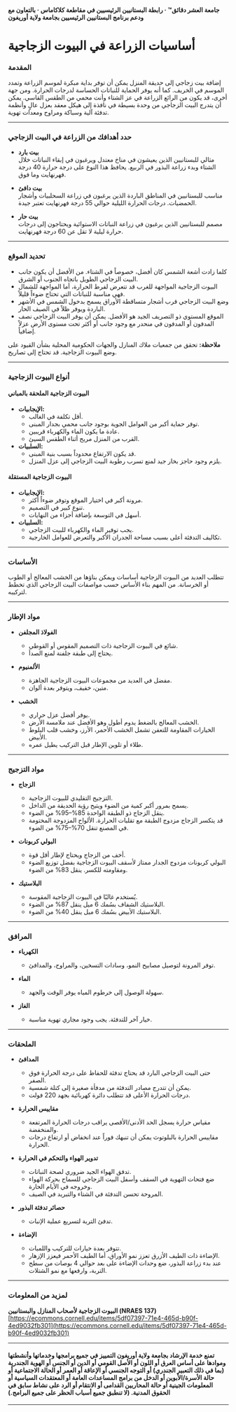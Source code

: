 #### جامعة العشر دقائق™ · رابطة البستانيين الرئيسيين في مقاطعة كلاكاماس · بالتعاون مع ودعم برنامج البستانيين الرئيسيين بجامعة ولاية أوريغون

# أساسيات الزراعة في البيوت الزجاجية

### المقدمة

إضافة بيت زجاجي إلى حديقة المنزل يمكن أن توفر بداية مبكرة لموسم الزراعة وتمدد الموسم في الخريف. كما أنه يوفر الحماية للنباتات الحساسة لدرجات الحرارة. ومن جهة أخرى، قد يكون من الرائع الزراعة في عز الشتاء وأنت محمي من الطقس القاسي. يمكن أن يتدرج البيت الزجاجي من وحدة بسيطة في نافذة إلى هيكل معقد بعزل عالٍ وأنظمة تدفئة آلية وسباكة ومراوح ومعدات تهوية.

---

### حدد أهدافك من الزراعة في البيت الزجاجي

- **بيت بارد**  
  مثالي للبستانيين الذين يعيشون في مناخ معتدل ويرغبون في إبقاء النباتات خلال الشتاء وبدء زراعة البذور في الربيع. يحافظ هذا النوع على درجة حرارة 40 درجة فهرنهايت وما فوق.

- **بيت دافئ**  
  مناسب للبستانيين في المناطق الباردة الذين يرغبون في زراعة السحلبيات وأشجار الحمضيات. درجات الحرارة الليلية حوالي 55 درجة فهرنهايت تعتبر جيدة.

- **بيت حار**  
  مصمم للبستانيين الذين يرغبون في زراعة النباتات الاستوائية ويحتاجون إلى درجات حرارة ليلية لا تقل عن 60 درجة فهرنهايت.

---

### تحديد الموقع

- كلما زادت أشعة الشمس كان أفضل، خصوصاً في الشتاء. من الأفضل أن يكون جانب البيت الزجاجي الطويل باتجاه الجنوب أو الشرق.
- البيوت الزجاجية المواجهة للغرب قد تتعرض لفرط الحرارة، أما المواجهة للشمال فهي مناسبة للنباتات التي تحتاج ضوءاً قليلاً.
- وضع البيت الزجاجي قرب أشجار متساقطة الأوراق يسمح بدخول الشمس في الأشهر الباردة ويوفر ظلاً في الصيف الحار.
- الموقع المستوي ذو التصريف الجيد هو الأفضل. يمكن أن يوفر البيت الزجاجي نصف المدفون أو المدفون في منحدر مع وجود جانب أو أكثر تحت مستوى الأرض عزلاً إضافياً.

**ملاحظة:** تحقق من جمعيات ملاك المنازل والجهات الحكومية المحلية بشأن القيود على وضع البيوت الزجاجية. قد تحتاج إلى تصاريح.

---

### أنواع البيوت الزجاجية

#### البيوت الزجاجية الملحقة بالمباني

- **الإيجابيات:**
  - أقل تكلفة في الغالب.
  - توفر حماية أكبر من العوامل الجوية بوجود جانب محمي بجدار المبنى.
  - عادة ما يكون الماء والكهرباء قريبين.
  - القرب من المنزل مريح أثناء الطقس السيئ.
- **السلبيات:**
  - قد يكون الارتفاع محدوداً بسبب بنية المبنى.
  - يلزم وجود حاجز بخار جيد لمنع تسرب رطوبة البيت الزجاجي إلى عزل المنزل.

#### البيوت الزجاجية المستقلة

- **الإيجابيات:**
  - مرونة أكبر في اختيار الموقع وتوفر ضوءاً أكثر.
  - تنوع كبير في التصميم.
  - أسهل في التوسعة بإضافة أجزاء من النهايات.
- **السلبيات:**
  - يجب توفير الماء والكهرباء للبيت الزجاجي.
  - تكاليف التدفئة أعلى بسبب مساحة الجدران الأكبر والتعرض للعوامل الخارجية.

---

### الأساسات

تتطلب العديد من البيوت الزجاجية أساسات ويمكن بناؤها من الخشب المعالج أو الطوب أو الخرسانة. من المهم بناء الأساس حسب مواصفات البيت الزجاجي الذي تخطط لتركيبه.

---

### مواد الإطار

- **الفولاذ المجلفن**
  - شائع في البيوت الزجاجية ذات التصميم المقوس أو القوطي.
  - يحتاج إلى طبقة جلفنة لمنع الصدأ.

- **الألمنيوم**
  - مفضل في العديد من مجموعات البيوت الزجاجية الجاهزة.
  - متين، خفيف، ويتوفر بعدة ألوان.

- **الخشب**
  - يوفر أفضل عزل حراري.
  - الخشب المعالج بالضغط يدوم أطول وهو الأفضل عند ملامسة الأرض.
  - الخيارات المقاومة للتعفن تشمل الخشب الأحمر، الأرز، وخشب قلب البلوط الأبيض.
  - طلاء أو تلوين الإطار قبل التركيب يطيل عمره.

---

### مواد التزجيج

- **الزجاج**
  - التزجيج التقليدي للبيوت الزجاجية.
  - يسمح بمرور أكبر كمية من الضوء ويتيح رؤية الحديقة من الداخل.
  - ينقل الزجاج ذو الطبقة الواحدة 85%–95% من الضوء.
  - قد يتكسر الزجاج مزدوج الطبقة مع تقلبات الحرارة. الألواح المزدوجة المختومة في المصنع تنقل 70%–75% من الضوء.

- **البولي كربونات**
  - أخف من الزجاج ويحتاج لإطار أقل قوة.
  - البولي كربونات مزدوج الجدار ممتاز لأسقف البيوت الزجاجية بفضل توزيع الضوء ومقاومته للكسر. ينقل 83% من الضوء.

- **البلاستيك**
  - يُستخدم غالبًا في البيوت الزجاجية المقوسة.
  - البلاستيك الشفاف بسُمك 6 ميل ينقل 87% من الضوء.
  - البلاستيك الأبيض بسُمك 6 ميل ينقل 40% من الضوء.

---

### المرافق

- **الكهرباء**
  - توفر المرونة لتوصيل مصابيح النمو، وسادات التسخين، والمراوح، والمدافئ.

- **الماء**
  - سهولة الوصول إلى خرطوم المياه يوفر الوقت والجهد.

- **الغاز**
  - خيار آخر للتدفئة. يجب وجود مجاري تهوية مناسبة.

---

### الملحقات

- **المدافئ**
  - حتى البيت الزجاجي البارد قد يحتاج تدفئة للحفاظ على درجة الحرارة فوق الصفر.
  - يمكن أن تتدرج مصادر التدفئة من مدفأة صغيرة إلى كتلة شمسية.
  - درجات الحرارة الأعلى قد تتطلب دائرة كهربائية بجهد 220 فولت.

- **مقاييس الحرارة**
  - مقياس حرارة يسجل الحد الأدنى/الأقصى يراقب درجات الحرارة المرتفعة والمنخفضة.
  - مقاييس الحرارة بالبلوتوث يمكن أن تنبهك فوراً عند انخفاض أو ارتفاع درجات الحرارة.

- **تدوير الهواء والتحكم في الحرارة**
  - تدفق الهواء الجيد ضروري لصحة النباتات.
  - ضع فتحات التهوية في السقف وأسفل البيت الزجاجي للسماح بحركة الهواء وخروجه في الأيام الحارة.
  - المروحة تحسن التدفئة في الشتاء والتبريد في الصيف.

- **حصائر تدفئة البذور**
  - تدفئ التربة لتسريع عملية الإنبات.

- **الإضاءة**
  - تتوفر بعدة خيارات للتركيب واللمبات.
  - الإضاءة ذات الطيف الأزرق تعزز نمو الأوراق، أما الطيف الأحمر فيعزز الإزهار.
  - عند بدء زراعة البذور، ضع وحدات الإضاءة على بعد حوالي 4 بوصات من سطح التربة، وارفعها مع نمو الشتلات.

---

### لمزيد من المعلومات

**البيوت الزجاجية لأصحاب المنازل والبستانيين (NRAES 137)**  
[https://ecommons.cornell.edu/items/5df07397-71e4-465d-b90f-4ed9032fb301](https://ecommons.cornell.edu/items/5df07397-71e4-465d-b90f-4ed9032fb301)

---

#### تمنع خدمة الإرشاد بجامعة ولاية أوريغون التمييز في جميع برامجها وخدماتها وأنشطتها وموادها على أساس العرق أو اللون أو الأصل القومي أو الدين أو الجنس أو الهوية الجندرية (بما في ذلك التعبير الجندري) أو التوجه الجنسي أو الإعاقة أو العمر أو الحالة الاجتماعية أو حالة الأسرة/الأبوين أو الدخل من برامج المساعدات العامة أو المعتقدات السياسية أو المعلومات الجينية أو حالة المحاربين القدامى أو الانتقام أو الرد على نشاط سابق في الحقوق المدنية. (لا تنطبق جميع أسباب الحظر على جميع البرامج.)
---